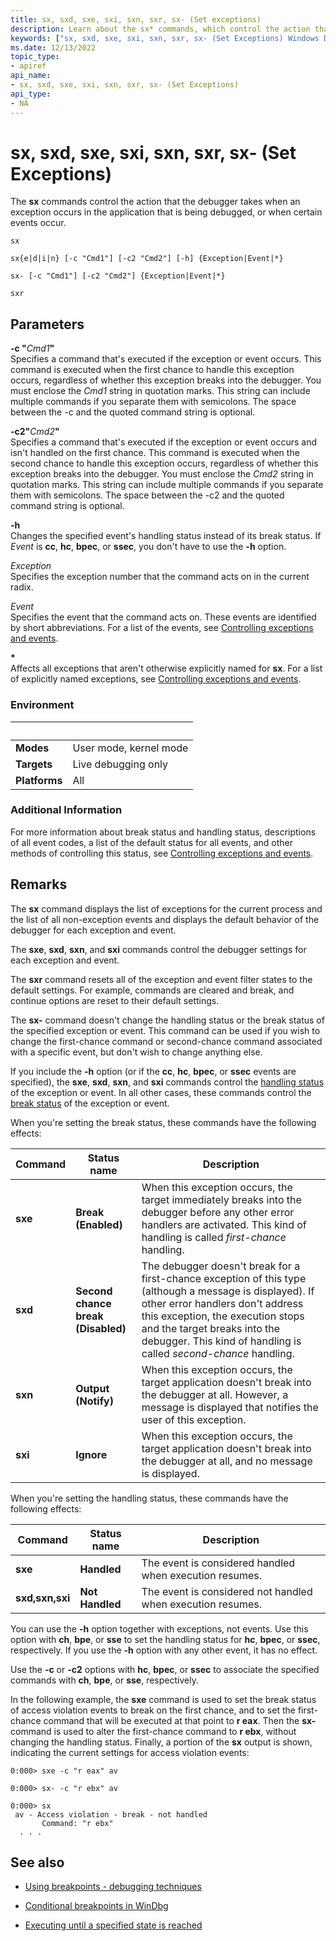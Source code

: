 ```yaml
---
title: sx, sxd, sxe, sxi, sxn, sxr, sx- (Set exceptions)
description: Learn about the sx* commands, which control the action that the debugger takes when an exception occurs in the application that is being debugged.
keywords: ["sx, sxd, sxe, sxi, sxn, sxr, sx- (Set Exceptions) Windows Debugging"]
ms.date: 12/13/2022
topic_type:
- apiref
api_name:
- sx, sxd, sxe, sxi, sxn, sxr, sx- (Set Exceptions)
api_type:
- NA
---
```


# sx, sxd, sxe, sxi, sxn, sxr, sx- (Set Exceptions)

The **sx** commands control the action that the debugger takes when an exception occurs in the application that is being debugged, or when certain events occur.

```dbgcmd
sx

sx{e|d|i|n} [-c "Cmd1"] [-c2 "Cmd2"] [-h] {Exception|Event|*}

sx- [-c "Cmd1"] [-c2 "Cmd2"] {Exception|Event|*}

sxr
```

## Parameters
  
**-c "**<em>Cmd1</em>**"**  
Specifies a command that's executed if the exception or event occurs. This command is executed when the first chance to handle this exception occurs, regardless of whether this exception breaks into the debugger. You must enclose the *Cmd1* string in quotation marks. This string can include multiple commands if you separate them with semicolons. The space between the -c and the quoted command string is optional.
  
**-c2"**<em>Cmd2</em>**"**  
Specifies a command that's executed if the exception or event occurs and isn't handled on the first chance. This command is executed when the second chance to handle this exception occurs, regardless of whether this exception breaks into the debugger. You must enclose the *Cmd2* string in quotation marks. This string can include multiple commands if you separate them with semicolons. The space between the -c2 and the quoted command string is optional.
 
**-h**  
Changes the specified event's handling status instead of its break status. If *Event* is **cc**, **hc**, **bpec**, or **ssec**, you don't have to use the **-h** option.
 
*Exception*  
Specifies the exception number that the command acts on in the current radix.
  
*Event*  
Specifies the event that the command acts on. These events are identified by short abbreviations. For a list of the events, see [Controlling exceptions and events](controlling-exceptions-and-events.md).
  
**\***  
Affects all exceptions that aren't otherwise explicitly named for **sx**. For a list of explicitly named exceptions, see [Controlling exceptions and events](controlling-exceptions-and-events.md).

### Environment

|&nbsp;         |&nbsp;                  |
|---------------|------------------------|
| **Modes**     | User mode, kernel mode |
| **Targets**   | Live debugging only    |
| **Platforms** | All                    |

### Additional Information

For more information about break status and handling status, descriptions of all event codes, a list of the default status for all events, and other methods of controlling this status, see [Controlling exceptions and events](controlling-exceptions-and-events.md).

## Remarks

The **sx** command displays the list of exceptions for the current process and the list of all non-exception events and displays the default behavior of the debugger for each exception and event.

The **sxe**, **sxd**, **sxn**, and **sxi** commands control the debugger settings for each exception and event.

The **sxr** command resets all of the exception and event filter states to the default settings. For example, commands are cleared and break, and continue options are reset to their default settings.

The **sx-** command doesn't change the handling status or the break status of the specified exception or event. This command can be used if you wish to change the first-chance command or second-chance command associated with a specific event, but don't wish to change anything else.

If you include the **-h** option (or if the **cc**, **hc**, **bpec**, or **ssec** events are specified), the **sxe**, **sxd**, **sxn**, and **sxi** commands control the [handling status](./debug-filter-xxx.md#handling-status) of the exception or event. In all other cases, these commands control the [break status](./debug-filter-xxx.md#break-status) of the exception or event.

When you're setting the break status, these commands have the following effects:

| Command | Status name | Description |
|---------|-------------|-------------|
| **sxe** | **Break <br> (Enabled)** | When this exception occurs, the target immediately breaks into the debugger before any other error handlers are activated. This kind of handling is called *first-chance* handling. |
| **sxd** | **Second chance break <br> (Disabled)** | The debugger doesn't break for a first-chance exception of this type (although a message is displayed). If other error handlers don't address this exception, the execution stops and the target breaks into the debugger. This kind of handling is called *second-chance* handling. |
| **sxn** | **Output <br> (Notify)** | When this exception occurs, the target application doesn't break into the debugger at all. However, a message is displayed that notifies the user of this exception. |
| **sxi** | **Ignore** | When this exception occurs, the target application doesn't break into the debugger at all, and no message is displayed. |

When you're setting the handling status, these commands have the following effects:

| Command | Status name | Description |
|---|---|---|
| **sxe** | **Handled** | The event is considered handled when execution resumes. |
| **sxd,sxn,sxi** | **Not Handled** | The event is considered not handled when execution resumes. |

You can use the **-h** option together with exceptions, not events. Use this option with **ch**, **bpe**, or **sse** to set the handling status for **hc**, **bpec**, or **ssec**, respectively. If you use the **-h** option with any other event, it has no effect.

Use the **-c** or **-c2** options with **hc**, **bpec**, or **ssec** to associate the specified commands with **ch**, **bpe**, or **sse**, respectively.

In the following example, the **sxe** command is used to set the break status of access violation events to break on the first chance, and to set the first-chance command that will be executed at that point to **r eax**. Then the **sx-** command is used to alter the first-chance command to **r ebx**, without changing the handling status. Finally, a portion of the **sx** output is shown, indicating the current settings for access violation events:

```dbgcmd
0:000> sxe -c "r eax" av

0:000> sx- -c "r ebx" av

0:000> sx
 av - Access violation - break - not handled
       Command: "r ebx"
  . . .  
```

## See also

- [Using breakpoints - debugging techniques](using-breakpoints.md)

- [Conditional breakpoints in WinDbg](setting-a-conditional-breakpoint.md)

- [Executing until a specified state is reached](executing-until-a-specified-state-is-reached.md)
